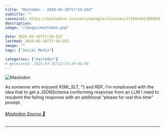 ```yaml
---
title: "Mastodon - 2024-02-16T17:54:55Z"
subtitle: ""
canonical: https://hachyderm.io/users/mweagle/statuses/111942441105003606
description:
image: "/images/mastodon.png"

date: 2024-02-16T17:54:55Z
lastmod: 2024-02-16T17:54:55Z
image: ""
tags: ["Social Media"]

categories: ["mastodon"]
# generated: 2025-03-16T12:33:30-04:00
---
```

![Mastodon](/images/mastodon.png)

<p>As someone who enjoyed X{ML,SLT, *} and RDF, I&#39;m nonplussed with the idea that to get a JSONSchema conforming response from an LLM I need to resubmit the failing response with an additional “please for real this time” prompt.</p>


###### [Mastodon Source 🐘](https://hachyderm.io/@mweagle/111942441105003606)

___
